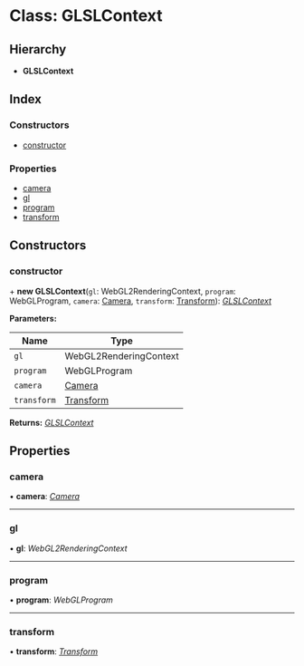 
# Class: GLSLContext

## Hierarchy

* **GLSLContext**

## Index

### Constructors

* [constructor](glslcontext.md#constructor)

### Properties

* [camera](glslcontext.md#camera)
* [gl](glslcontext.md#gl)
* [program](glslcontext.md#program)
* [transform](glslcontext.md#transform)

## Constructors

###  constructor

\+ **new GLSLContext**(`gl`: WebGL2RenderingContext, `program`: WebGLProgram, `camera`: [Camera](camera.md), `transform`: [Transform](transform.md)): *[GLSLContext](glslcontext.md)*

**Parameters:**

Name | Type |
------ | ------ |
`gl` | WebGL2RenderingContext |
`program` | WebGLProgram |
`camera` | [Camera](camera.md) |
`transform` | [Transform](transform.md) |

**Returns:** *[GLSLContext](glslcontext.md)*

## Properties

###  camera

• **camera**: *[Camera](camera.md)*

___

###  gl

• **gl**: *WebGL2RenderingContext*

___

###  program

• **program**: *WebGLProgram*

___

###  transform

• **transform**: *[Transform](transform.md)*
